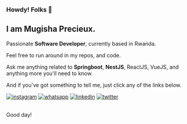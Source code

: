 ### Howdy! Folks 👋

I am Mugisha Precieux.
----------------------

Passionate **Software Developer**, currently based in Rwanda.

Feel free to run around in my repos, and code.

Ask me anything related to **Springboot**, **NestJS**, ReactJS, VueJS, and anything more you'll need to know.

And if you've got something to tell me, just click any of the links below.

<div>
  <a href="https://www.instagram.com/precieux_64"><img src="https://user-images.githubusercontent.com/65293976/185198234-42fa10a5-826e-42d3-80d1-bbad7e550b7a.png" alt="instagram"></a>
  <a href="https://wa.me/250782307144"><img src="https://user-images.githubusercontent.com/65293976/185197546-c864739e-59d8-4386-94dc-28d447ffe8e1.png" alt="whatsapp"></a>
<a href="https://www.linkedin.com/in/mugisha-precieux-410336227/"><img src="https://user-images.githubusercontent.com/65293976/185198767-0de8862e-2621-471a-816b-141feb9f775f.png" alt="linkedin"></a>
  <a href="https://twitter.com/Pre_mugisha"><img src="https://user-images.githubusercontent.com/65293976/185200780-6b8f52bc-e652-4790-9b6e-adc011453f9a.png" alt="twitter"></a>
</div>

<br>

Good day!
